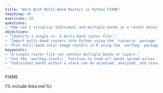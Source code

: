 ```yaml
---
title: "Work With Multi-Band Rasters in Python FIXME"
teaching: 40
exercises: 20
questions:
- "How can I visualize individual and multiple bands in a raster object?"
objectives:
- "Identify a single vs. a multi-band raster file."
- "Import multi-band rasters into Python using the `rasterio` package."
- "Plot multi-band color image rasters in R using the `earthpy` package."
keypoints:
- "A single raster file can contain multiple bands or layers."
- "Use the `earthpy.stack()` function to load all bands spread across individual files into Python"
- "Individual bands within a stack can be accessed, analyzed, and visualized using the same functions as single bands."
---
```

FIXME

{% include links.md %}

